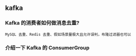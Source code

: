 ## kafka

### Kafka 的消费者如何做消息去重?

    MySQL 去重、Redis 去重、假如场景量极大且允许误判，布隆过滤器也可以

### 介绍一下 Kafka 的 ConsumerGroup

### 

